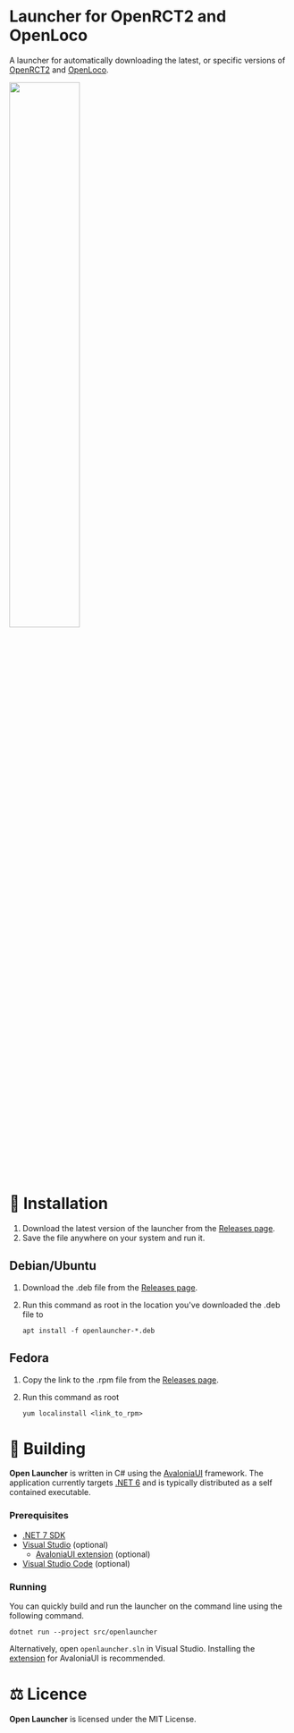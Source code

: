 # Launcher for OpenRCT2 and OpenLoco

A launcher for automatically downloading the latest, or specific versions of [OpenRCT2](https://github.com/OpenRCT2/OpenRCT2) and [OpenLoco](https://github.com/OpenLoco/OpenLoco).

<a href="docs/launcher.png"><img src="docs/launcher.png" width="50%" /></a>

# 🚀 Installation
1. Download the latest version of the launcher from the [Releases page](https://github.com/IntelOrca/OpenLauncher/releases).
2. Save the file anywhere on your system and run it.
## Debian/Ubuntu
1. Download the .deb file from the [Releases page](https://github.com/IntelOrca/OpenLauncher/releases).
2. Run this command as root in the location you've downloaded the .deb file to
   
   ``` apt install -f openlauncher-*.deb ```
## Fedora
1. Copy the link to the .rpm file from the [Releases page](https://github.com/IntelOrca/OpenLauncher/releases).
2. Run this command as root
   
   ``` yum localinstall <link_to_rpm> ```
   
# 🔨 Building

**Open Launcher** is written in C# using the [AvaloniaUI](http://avaloniaui.net) framework. The application currently targets [.NET 6](https://dotnet.microsoft.com) and is typically distributed as a self contained executable.

### Prerequisites
* [.NET 7 SDK](https://dotnet.microsoft.com/en-us/download/dotnet/7.0)
* [Visual Studio](https://visualstudio.microsoft.com) (optional)
  * [AvaloniaUI extension](https://marketplace.visualstudio.com/items?itemName=AvaloniaTeam.AvaloniaVS) (optional)
* [Visual Studio Code](https://code.visualstudio.com) (optional)

### Running
You can quickly build and run the launcher on the command line using the following command.
```
dotnet run --project src/openlauncher
```

Alternatively, open `openlauncher.sln` in Visual Studio. Installing the [extension](https://marketplace.visualstudio.com/items?itemName=AvaloniaTeam.AvaloniaVS) for AvaloniaUI is recommended.


# ⚖️ Licence
**Open Launcher** is licensed under the MIT License.
